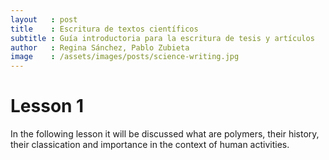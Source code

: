 ```yaml
---
layout   : post
title    : Escritura de textos científicos
subtitle : Guía introductoria para la escritura de tesis y artículos
author   : Regina Sánchez, Pablo Zubieta
image    : /assets/images/posts/science-writing.jpg
---
```


# [](#header-1)Lesson 1

In the following lesson it will be discussed what are polymers, their history,
their classication and importance in the context of human activities.
